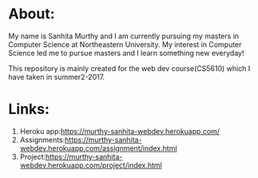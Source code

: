 # About:

My name is Sanhita Murthy and I am currently pursuing my masters in Computer Science at Northeastern University. My interest in Computer Science led me to pursue masters and I learn something new everyday!

This repository is mainly created for the web dev course(CS5610) which I have taken in summer2-2017.

# Links:

1. Heroku app:https://murthy-sanhita-webdev.herokuapp.com/
2. Assignments:https://murthy-sanhita-webdev.herokuapp.com/assignment/index.html
3. Project:https://murthy-sanhita-webdev.herokuapp.com/project/index.html